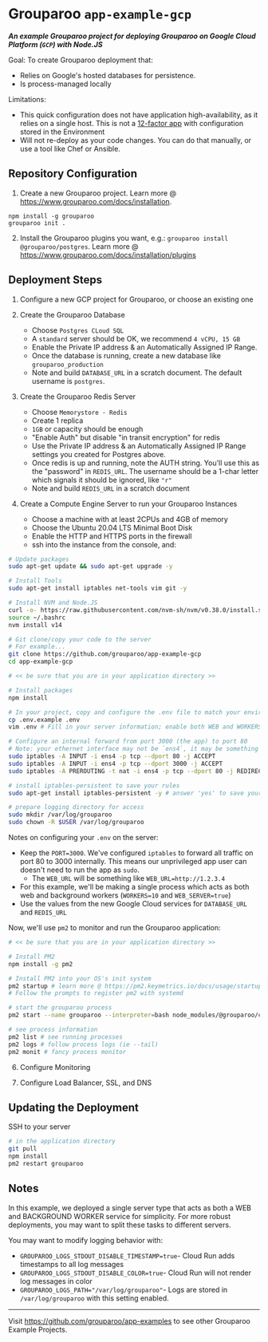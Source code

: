 # Grouparoo `app-example-gcp`

_**An example Grouparoo project for deploying Grouparoo on Google Cloud Platform (`GCP`) with Node.JS**_

Goal: To create Grouparoo deployment that:

- Relies on Google's hosted databases for persistence.
- Is process-managed locally

Limitations:

- This quick configuration does not have application high-availability, as it relies on a single host. This is not a [12-factor app](https://12factor.net/) with configuration stored in the Environment
- Will not re-deploy as your code changes. You can do that manually, or use a tool like Chef or Ansible.

## Repository Configuration

1. Create a new Grouparoo project. Learn more @ https://www.grouparoo.com/docs/installation.

```
npm install -g grouparoo
grouparoo init .
```

2. Install the Grouparoo plugins you want, e.g.: `grouparoo install @grouparoo/postgres`. Learn more @ https://www.grouparoo.com/docs/installation/plugins

## Deployment Steps

1. Configure a new GCP project for Grouparoo, or choose an existing one

2. Create the Grouparoo Database

   - Choose `Postgres CLoud SQL`
   - A `standard` server should be OK, we recommend `4 vCPU, 15 GB`
   - Enable the Private IP address & an Automatically Assigned IP Range.
   - Once the database is running, create a new database like `grouparoo_production`
   - Note and build `DATABASE_URL` in a scratch document. The default username is `postgres`.

3. Create the Grouparoo Redis Server

   - Choose `Memorystore - Redis`
   - Create 1 replica
   - `1GB` or capacity should be enough
   - "Enable Auth" but disable "in transit encryption" for redis
   - Use the Private IP address & an Automatically Assigned IP Range settings you created for Postgres above.
   - Once redis is up and running, note the AUTH string. You'll use this as the "password" in `REDIS_URL`. The username should be a 1-char letter which signals it should be ignored, like `"r"`
   - Note and build `REDIS_URL` in a scratch document

4. Create a Compute Engine Server to run your Grouparoo Instances

   - Choose a machine with at least 2CPUs and 4GB of memory
   - Choose the Ubuntu 20.04 LTS Minimal Boot Disk
   - Enable the HTTP and HTTPS ports in the firewall
   - ssh into the instance from the console, and:

```bash
# Update packages
sudo apt-get update && sudo apt-get upgrade -y

# Install Tools
sudo apt-get install iptables net-tools vim git -y

# Install NVM and Node.JS
curl -o- https://raw.githubusercontent.com/nvm-sh/nvm/v0.38.0/install.sh | bash
source ~/.bashrc
nvm install v14

# Git clone/copy your code to the server
# For example...
git clone https://github.com/grouparoo/app-example-gcp
cd app-example-gcp

# << be sure that you are in your application directory >>

# Install packages
npm install

# In your project, copy and configure the .env file to match your environment
cp .env.example .env
vim .env # Fill in your server information; enable both WEB and WORKERS

# Configure an internal forward from port 3000 (the app) to port 80
# Note: your ethernet interface may not be `ens4`, it may be something else.  Run `ifconfig -a` to see your network interfaces
sudo iptables -A INPUT -i ens4 -p tcp --dport 80 -j ACCEPT
sudo iptables -A INPUT -i ens4 -p tcp --dport 3000 -j ACCEPT
sudo iptables -A PREROUTING -t nat -i ens4 -p tcp --dport 80 -j REDIRECT --to-port 3000

# install iptables-persistent to save your rules
sudo apt-get install iptables-persistent -y # answer 'yes' to save your existing iptables rules

# prepare logging directory for access
sudo mkdir /var/log/grouparoo
sudo chown -R $USER /var/log/grouparoo
```

Notes on configuring your `.env` on the server:

- Keep the `PORT=3000`. We've configured `iptables` to forward all traffic on port 80 to 3000 internally. This means our unprivileged app user can doesn't need to run the app as `sudo`.
  - The `WEB_URL` will be something like `WEB_URL=http://1.2.3.4`
- For this example, we'll be making a single process which acts as both web and background workers (`WORKERS=10` and `WEB_SERVER=true`)
- Use the values from the new Google Cloud services for `DATABASE_URL` and `REDIS_URL`

Now, we'll use `pm2` to monitor and run the Grouparoo application:

```bash
# << be sure that you are in your application directory >>

# Install PM2
npm install -g pm2

# Install PM2 into your OS's init system
pm2 startup # learn more @ https://pm2.keymetrics.io/docs/usage/startup/
# Follow the prompts to register pm2 with systemd

# start the grouparoo process
pm2 start --name grouparoo --interpreter=bash node_modules/@grouparoo/core/bin/start

# see process information
pm2 list # see running processes
pm2 logs # follow process logs (ie --tail)
pm2 monit # fancy process monitor
```

6. Configure Monitoring

7. Configure Load Balancer, SSL, and DNS

## Updating the Deployment

SSH to your server

```bash
# in the application directory
git pull
npm install
pm2 restart grouparoo
```

## Notes

In this example, we deployed a single server type that acts as both a WEB and BACKGROUND WORKER service for simplicity. For more robust deployments, you may want to split these tasks to different servers.

You may want to modify logging behavior with:

- `GROUPAROO_LOGS_STDOUT_DISABLE_TIMESTAMP=true`- Cloud Run adds timestamps to all log messages
- `GROUPAROO_LOGS_STDOUT_DISABLE_COLOR=true`- Cloud Run will not render log messages in color
- `GROUPAROO_LOGS_PATH="/var/log/grouparoo"`- Logs are stored in `/var/log/grouparoo` with this setting enabled.

---

Visit https://github.com/grouparoo/app-examples to see other Grouparoo Example Projects.
